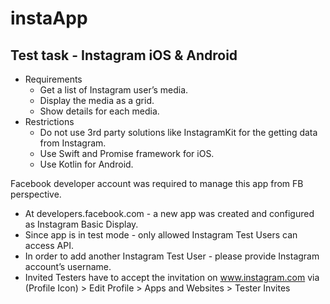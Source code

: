 # instaApp
## Test task - Instagram iOS & Android
* Requirements
  * Get a list of Instagram user’s media.
  * Display the media as a grid.
  * Show details for each media.
* Restrictions
  * Do not use 3rd party solutions like InstagramKit for the getting data from Instagram.
  * Use Swift and Promise framework for iOS.
  * Use Kotlin for Android.


Facebook developer account was required to manage this app from FB perspective.
* At developers.facebook.com - a new app was created and configured as Instagram Basic Display. 
* Since app is in test mode - only allowed Instagram Test Users can access API.
* In order to add another Instagram Test User - please provide Instagram account’s username.
* Invited Testers have to accept the invitation on www.instagram.com via (Profile Icon) > Edit Profile > Apps and Websites > Tester Invites 
